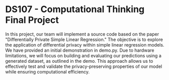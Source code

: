 # DS107 - Computational Thinking Final Project  
In this project, our team will implement a source code based on the paper "Differentially Private Simple Linear Regression." The objective is to explore the application of differential privacy within simple linear regression models. We have provided an initial demonstration in demo.py. Due to hardware limitations, we will focus on building and evaluating our predictions using a generated dataset, as outlined in the demo. This approach allows us to effectively test and validate the privacy-preserving properties of our model while ensuring computational efficiency.

